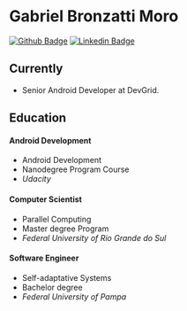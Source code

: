 # Gabriel Bronzatti Moro

[![Github Badge](https://img.shields.io/badge/-Github-000?style=flat-square&logo=Github&logoColor=white&link=https://github.com/gabrielbmoro)](https://github.com/gabrielbmoro)
[![Linkedin Badge](https://img.shields.io/badge/-LinkedIn-blue?style=flat-square&logo=Linkedin&logoColor=white&link=https://www.linkedin.com/in/gabrielbronzattimoro15031994/)](https://www.linkedin.com/in/gabrielbronzattimoro15031994/)

## Currently

- Senior Android Developer at DevGrid.

## Education

#### Android Development
- Android Development
- Nanodegree Program Course
- *Udacity*

#### Computer Scientist
- Parallel Computing
- Master degree Program
- *Federal University of Rio Grande do Sul*

#### **Software Engineer**
- Self-adaptative Systems
- Bachelor degree
- *Federal University of Pampa*
